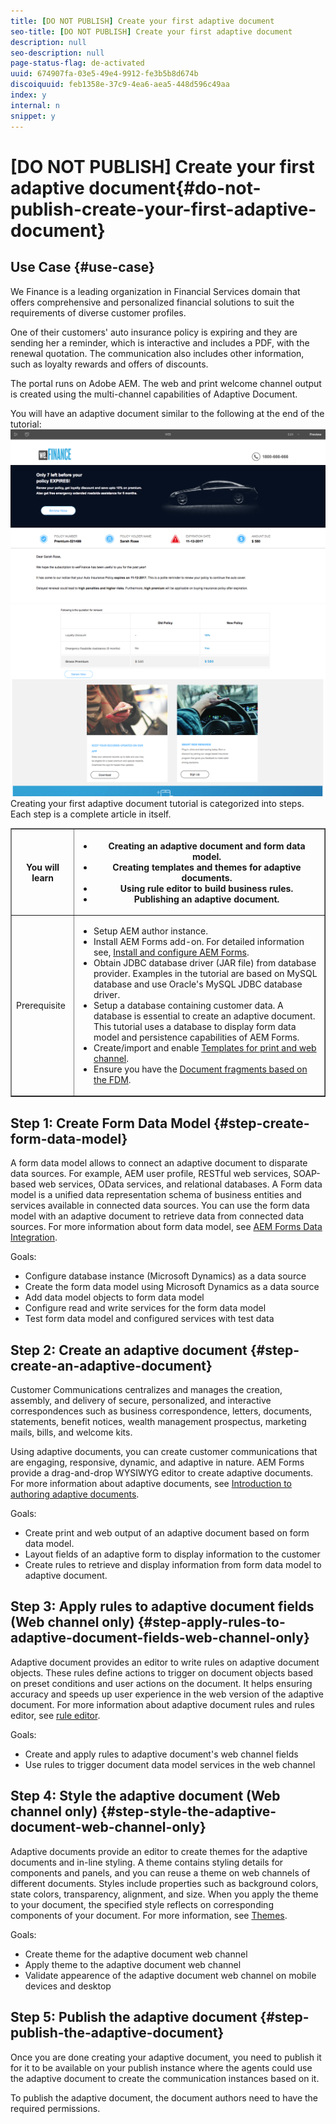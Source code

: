 ```yaml
---
title: [DO NOT PUBLISH] Create your first adaptive document
seo-title: [DO NOT PUBLISH] Create your first adaptive document
description: null
seo-description: null
page-status-flag: de-activated
uuid: 674907fa-03e5-49e4-9912-fe3b5b8d674b
discoiquuid: feb1358e-37c9-4ea6-aea5-448d596c49aa
index: y
internal: n
snippet: y
---
```


# [DO NOT PUBLISH] Create your first adaptive document{#do-not-publish-create-your-first-adaptive-document}

## Use Case {#use-case}

We Finance is a leading organization in Financial Services domain that offers comprehensive and personalized financial solutions to suit the requirements of diverse customer profiles.

One of their customers' auto insurance policy is expiring and they are sending her a reminder, which is interactive and includes a PDF, with the renewal quotation. The communication also includes other information, such as loyalty rewards and offers of discounts.

The portal runs on Adobe AEM. The web and print welcome channel output is created using the multi-channel capabilities of Adaptive Document.

You will have an adaptive document similar to the following at the end of the tutorial:
[ ![](assets/AD-1.png)](http://blogs.adobe.com/contentcorner/files/2017/07/PAF_Mobile.pdf) [ ![](assets/AD-2.png)](http://blogs.adobe.com/contentcorner/files/2017/07/PAF_Desktop.pdf)Creating your first adaptive document tutorial is categorized into steps. Each step is a complete article in itself.

<table border="1" cellpadding="1" cellspacing="0" width="100%"> 
 <tbody>
  <tr>
   <th width="20%">You will learn</th> 
   <th>
    <ul> 
     <li>Creating an adaptive document and form data model.</li> 
     <li>Creating templates and themes for adaptive documents.</li> 
     <li>Using rule editor to build business rules.<br /> </li> 
     <li>Publishing an adaptive document. <br /> </li> 
    </ul> </th> 
  </tr>
  <tr>
   <td>Prerequisite</td> 
   <td>
    <ul> 
     <li>Setup AEM author instance. </li> 
     <li>Install AEM Forms add-on. For detailed information see, <a href="../../forms/using/installing-configuring-aem-forms-osgi.md" target="_blank">Install and configure AEM Forms</a>.</li> 
     <li>Obtain JDBC database driver (JAR file) from database provider. Examples in the tutorial are based on MySQL database and use Oracle's MySQL JDBC database driver. </li> 
     <li>Setup a database containing customer data. A database is essential to create an adaptive document. This tutorial uses a database to display form data model and persistence capabilities of AEM Forms. </li> 
     <li>Create/import and enable <a href="../../forms/using/web-channel-print-channel.md">Templates for print and web channel</a>.</li> 
     <li>Ensure you have the <a href="../../forms/using/document-fragments.md">Document fragments based on the FDM</a>.</li> 
    </ul> </td> 
  </tr>
 </tbody>
</table>

<!--
Comment Type: annotation
Last Modified By: gtalwar
Last Modified Date: 2018-01-25T07:51:18.864-0500
add snapshot check persistence
-->

## Step 1: Create Form Data Model {#step-create-form-data-model}

A form data model allows to connect an adaptive document to disparate data sources. For example, AEM user profile, RESTful web services, SOAP-based web services, OData services, and relational databases. A Form data model is a unified data representation schema of business entities and services available in connected data sources. You can use the form data model with an adaptive document to retrieve data from connected data sources. For more information about form data model, see [AEM Forms Data Integration](../../forms/using/data-integration.md).

Goals:

* Configure database instance (Microsoft Dynamics) as a data source  
* Create the form data model using Microsoft Dynamics as a data source
* Add data model objects to form data model
* Configure read and write services for the form data model  
* Test form data model and configured services with test data

## Step 2: Create an adaptive document {#step-create-an-adaptive-document}

Customer Communications centralizes and manages the creation, assembly, and delivery of secure, personalized, and interactive correspondences such as business correspondence, letters, documents, statements, benefit notices, wealth management prospectus, marketing mails, bills, and welcome kits.

Using adaptive documents, you can create customer communications that are engaging, responsive, dynamic, and adaptive in nature. AEM Forms provide a drag-and-drop WYSIWYG editor to create adaptive documents. For more information about adaptive documents, see [Introduction to authoring adaptive documents](/forms/using/introduction-ad-authoring).

Goals:

* Create print and web output of an adaptive document based on form data model. 
* Layout fields of an adaptive form to display information to the customer
* Create rules to retrieve and display information from form data model to adaptive document.

## Step 3: Apply rules to adaptive document fields (Web channel only) {#step-apply-rules-to-adaptive-document-fields-web-channel-only}

<!--
Comment Type: annotation
Last Modified By: gtalwar
Last Modified Date: 2017-11-15T06:47:53.905-0500
create ADF conditions using Rule Editor
-->

Adaptive document provides an editor to write rules on adaptive document objects. These rules define actions to trigger on document objects based on preset conditions and user actions on the document. It helps ensuring accuracy and speeds up user experience in the web version of the adaptive document. For more information about adaptive document rules and rules editor, see [rule editor](../../forms/using/rule-editor.md).

Goals:

* Create and apply rules to adaptive document's web channel fields
* Use rules to trigger document data model services in the web channel

## Step 4: Style the adaptive document (Web channel only) {#step-style-the-adaptive-document-web-channel-only}

Adaptive documents provide an editor to create themes for the adaptive documents and in-line styling. A theme contains styling details for components and panels, and you can reuse a theme on web channels of different documents. Styles include properties such as background colors, state colors, transparency, alignment, and size. When you apply the theme to your document, the specified style reflects on corresponding components of your document. For more information, see [Themes](../../forms/using/themes.md).

Goals:

* Create theme for the adaptive document web channel
* Apply theme to the adaptive document web channel
* Validate appearence of the adaptive document web channel on mobile devices and desktop

<!--
Comment Type: annotation
Last Modified By: gtalwar
Last Modified Date: 2018-01-25T09:52:35.346-0500
any styles already applied to text editor will not be overridden by themes
-->

<!--
Comment Type: draft

<h2>Step 5: Test the adaptive document ?</h2>
-->

<!--
Comment Type: draft

<p>AEM Forms provide a SDK (Calvin SDK) to automate testing of adaptive documents. To learn about SDK, see <a href="/content/help/en/experience-manager/kt/forms/using/calvin-sdk-test-adaptive-forms-article-use" target="_blank">Using Automated Tests with AEM Adaptive D</a>ocument.</p>
<p>Goals:</p>
<ul>
<li>Install Calvin SDK</li>
<li>Create test suite and test cases for the adaptive document</li>
</ul>
-->

## Step 5: Publish the adaptive document {#step-publish-the-adaptive-document}

Once you are done creating your adaptive document, you need to publish it for it to be available on your publish instance where the agents could use the adaptive document to create the communication instances based on it.

To publish the adaptive document, the document authors need to have the required permissions.

<!--
Comment Type: annotation
Last Modified By: gtalwar
Last Modified Date: 2018-01-31T12:01:02.420-0500
Check concrete in this doc - MG
-->

